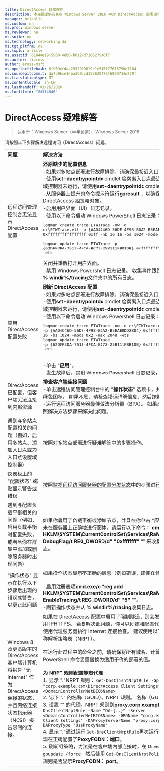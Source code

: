 ```yaml
---
title: DirectAccess 疑难解答
description: 本主题提供有关在 Windows Server 2016 中对 DirectAccess 部署进行故障排除的信息。
manager: brianlic
ms.custom: na
ms.prod: windows-server
ms.reviewer: na
ms.suite: na
ms.technology: networking-da
ms.tgt_pltfrm: na
ms.topic: article
ms.assetid: 61040e19-5960-4eb0-b612-d710627988f7
ms.author: lizross
author: eross-msft
ms.openlocfilehash: 6f969dfdaa2932990619c1e545f77615796e7104
ms.sourcegitcommit: da7b9bce1eba369bcd156639276f6899714e279f
ms.translationtype: MT
ms.contentlocale: zh-CN
ms.lasthandoff: 03/26/2020
ms.locfileid: "80314846"
---
```

# <a name="troubleshooting-directaccess"></a>DirectAccess 疑难解答

>适用于：Windows Server（半年频道）、Windows Server 2016

请按照以下步骤解决远程访问（DirectAccess）问题。  
  
|||  
|-|-|  
|**问题**|**解决方法**|  
|远程访问管理控制台无法显示 DirectAccess 配置|**还原缺少的配置信息**<br />-如果对多站点部署进行故障排除，请确保最接近入口点的域控制器可用。<br />-使用**set-daentrypointdc** cmdlet 检索离入口点最近的域控制器的名称。 如果域控制器未运行，请使用**set-daentrypointdc** cmdlet 指向另一域控制器。<br />-从服务器上提升的命令提示符运行**gpresult** ，以确保服务器正在获取 DirectAccess 组策略对象。<br />-启用用户界面（UI）日志记录。<br />-使用以下命令启动 Windows PowerShell 日志记录：<pre>logman create trace ETWTrace -ow -o c:\ETWTrace.etl -p {AAD4C46D-56DE-4F98-BDA2-B5EAEBDD2B04} 0xffffffffffffffff 0xff -nb 16 16 -bs 1024 -mode 0x2 -max 2048 -ets <br />logman update trace ETWTrace -p {62DFF3DA-7513-4FCA-BC73-25B111FBB1DB} 0xffffffffffffffff 0xff -ets</pre><repro>关闭并重新打开用户界面。<br />-禁用 Windows Powershell 日志记录。 收集事件跟踪日志文件。 同时，收集 **% windir%/tracing**文件夹中的所有日志。|  
|应用 DirectAccess 配置失败|**刷新 DirectAccess 配置**<br />-如果对多站点部署进行故障排除，请确保最接近入口点的域控制器可用。<br />-使用**set-daentrypointdc** cmdlet 检索离入口点最近的域控制器的名称。 如果域控制器未运行，请使用**set-daentrypointdc** cmdlet 指向另一域控制器。<br />-使用以下命令启动 Windows Powershell 日志记录：<br /><pre>logman create trace ETWTrace -ow -o c:\ETWTrace.etl -p {AAD4C46D-56DE-4F98-BDA2-B5EAEBDD2B04} 0xffffffffffffffff 0xff -nb 16 16 -bs 1024 -mode 0x2 -max 2048 -ets<br />logman update trace ETWTrace -p {62DFF3DA-7513-4FCA-BC73-25B111FBB1DB} 0xffffffffffffffff 0xff -ets</pre>    <repro><br />-单击 "**应用**"。<br />-发生故障后，禁用 Windows Powershell 日志记录，并收集事件跟踪日志。|  
|DirectAccess 已配置，但客户端无法连接到内部资源|**排查客户端连接问题**<br />-单击远程访问管理控制台中的 "**操作状态**" 选项卡，并确保所有组件都显示一个绿色图标。 如果不是，请检查错误详细信息，然后按照解决方法步骤操作。<br />-运行远程访问服务器最佳做法分析器（BPA）。 如果出现任何警告或错误，请按照解决方法步骤来解决此问题。|  
|遇到与多站点配置相关的问题（例如，启用多站点、添加入口点或为入口点设置域控制器）|按照[对多站点部署进行疑难解答](https://technet.microsoft.com/library/jj554657(v=ws.11).aspx)中的步骤操作。|  
|仪表板上的 "配置状态" 磁贴显示警告或错误|按照[监视远程访问服务器的配置分发状态](https://technet.microsoft.com/library/jj574221(v=ws.11).aspx)中的步骤进行操作。|  
|遇到与配置负载平衡相关的问题（例如，启用负载平衡时配置失败，或者当你在群集中添加或删除服务器时出现问题）|如果你启用了负载平衡或添加节点，并且在你单击 "**应用**" 时刷新了配置，但群集未在服务器上正确地进行窗体，请运行以下命令： **cmd.exe/c "reg add HKLM\SYSTEM\CurrentControlSet\Services\RaMgmtSvc\Parameters/f/v DebugFlag/t REG_DWORD/d" "0xffffffff"** "" 来收集新服务器上的用户界面日志。|  
|"操作状态" 显示在执行以下步骤后出现的错误或警告，以更正此问题|如果操作状态显示不正确的信息（例如错误，即使在修复这些错误之后）：<br /><br />-启用注册表项**cmd.exe/c "reg add HKLM\SYSTEM\CurrentControlSet\Services\RaMgmtSvc\Parameters/f/V EnableTracing/t REG_DWORD/d" "5"** ""。<br />-刷新操作状态并从 **% windir%/tracing**收集日志。|  
|Windows 8 及更高版本的 DirectAccess 客户端计算机将报告 "无 Internet" 作为 DirectAccess 连接的状态，并且网络连接状态指示器（NCSI）报告限制的连接。|如果在 DirectAccess 配置中启用了强制隧道，则会发生这种情况，因此，只使用 IPHTTPS。 若要解决此问题，你可以创建和配置代理服务器。 然后，NCSI 使用代理服务器执行 Internet 连接检查。 建议使用以下过程将静态代理添加到名称解析策略表（NRPT）。<br /><br />在运行此过程中的命令之前，请确保将所有域名、计算机名称和其他 Windows PowerShell 命令变量替换为适用于你的部署的值。<br /><br />**为 NRPT 规则配置静态代理**<br />1. 显示 "."NRPT 规则： `Get-DnsClientNrptRule -GpoName "corp.example.com\DirectAccess Client Settings" -Server <DomainControllerNetBIOSName>`<br />2. 记下 "." 的名称（GUID）。NRPT 规则。 名称（GUID）应以**DA-{...}** 开头<br />3. 设置 "" 的代理。NRPT 规则到**proxy.corp.example.com:8080**： `Set-DnsClientNrptRule -Name "DA-{..}" -Server <DomainControllerNetBIOSName> -GPOName "corp.example.com\DirectAccess Client Settings" -DAProxyServerName "proxy.corp.example.com:8080" -DAProxyType "UseProxyName"`<br />4. 显示 "."通过运行 `Get-DnsClientNrptRule`再次运行 NRPT 规则，并验证是否现在正确配置了**ProxyFQDN：端口**。<br />5. 刷新组策略，方法是在客户端内部连接时，在 DirectAccess 客户端上运行 `gpupdate /force`，然后使用 `Get-DnsClientNrptPolicy` 显示 NRPT，并验证 "." 规则是否显示**ProxyFQDN： port**。|  
  


